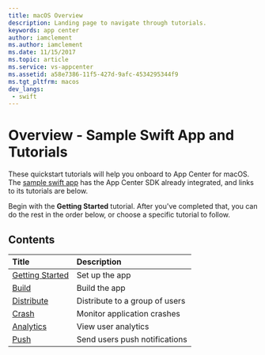 ```yaml
---
title: macOS Overview
description: Landing page to navigate through tutorials.
keywords: app center
author: iamclement
ms.author: iamclement
ms.date: 11/15/2017
ms.topic: article
ms.service: vs-appcenter
ms.assetid: a58e7386-11f5-427d-9afc-4534295344f9
ms.tgt_pltfrm: macos
dev_langs:  
 - swift
---
```


# Overview - Sample Swift App and Tutorials

These quickstart tutorials will help you onboard to App Center for macOS. The [sample swift app](https://github.com/VSAppCenter/sampleapp-macos-swift) has the App Center SDK already integrated, and links to its tutorials are below.

Begin with the **Getting Started** tutorial. After you've completed that, you can do the rest in the order below, or choose a specific tutorial to follow.

## Contents

| Title                                 | Description                    |
|:--------------------------------------|:-------------------------------|
| [Getting Started](getting-started.md) | Set up the app                 |
| [Build](build.md)                     | Build the app                  |
| [Distribute](distribute.md)           | Distribute to a group of users |
| [Crash](crashes.md)                   | Monitor application crashes    |
| [Analytics](analytics.md)             | View user analytics            |
| [Push](push.md)                       | Send users push notifications  |

